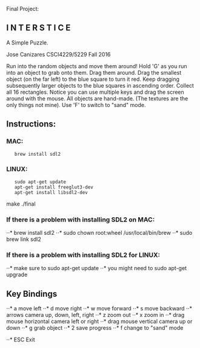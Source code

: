 Final Project:

## I N T E R S T I C E
A Simple Puzzle.

Jose Canizares
CSCI4229/5229 Fall 2016

Run into the random objects and move them around!
Hold 'G' as you run into an object to grab onto them. Drag them around.
Drag the smallest object (on the far left) to the blue square to turn it red.
Keep dragging subsequently larger objects to the blue squares in ascending order.
Collect all 16 rectangles.
Notice you can use multiple keys and drag the screen around with the mouse.
All objects are hand-made. (The textures are the only things not mine).
Use 'F' to switch to "sand" mode.


## Instructions:

### MAC:
       brew install sdl2

### LINUX: 
       sudo apt-get update
       apt-get install freeglut3-dev
       apt-get install libsdl2-dev
make
./final


### If there is a problem with installing SDL2 on MAC:
⋅⋅* brew install sdl2
⋅⋅* sudo chown root:wheel /usr/local/bin/brew
⋅⋅* sudo brew link sdl2

### If there is a problem with installing SDL2 for LINUX:
⋅⋅* make sure to sudo apt-get update
⋅⋅* you might need to sudo apt-get upgrade



## Key Bindings
⋅⋅*  a         move left
⋅⋅*  d         move right
⋅⋅*  w         move forward
⋅⋅*  s         move backward
⋅⋅*  arrows    camera up, down, left, right
⋅⋅*  z         zoom out
⋅⋅*  x         zoom in
⋅⋅*  drag mouse horizontal   camera left or right
⋅⋅*  drag mouse vertical     camera up or down
⋅⋅*  g         grab object
⋅⋅*  2         save progress
⋅⋅*  f         change to "sand" mode


⋅⋅*  ESC        Exit
